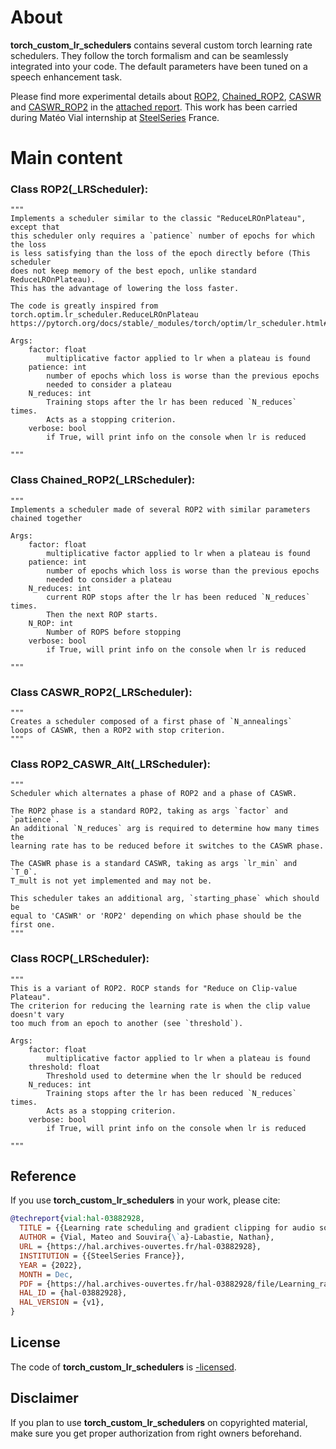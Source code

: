 # About

**torch_custom_lr_schedulers** contains several custom torch learning rate schedulers. They follow the torch formalism and can be seamlessly integrated into your code.
The default parameters have been tuned on a speech enhancement task.

Please find more experimental details about [ROP2](https://github.com/SteelSeries/torch_custom_lr_schedulers/edit/main/README.md#class-rop2_lrscheduler), [Chained_ROP2](https://github.com/SteelSeries/torch_custom_lr_schedulers/edit/main/README.md#class-chained_rop2_lrscheduler), [CASWR](https://pytorch.org/docs/stable/generated/torch.optim.lr_scheduler.CosineAnnealingLR.html#torch.optim.lr_scheduler.CosineAnnealingLR
) and [CASWR_ROP2](https://github.com/SteelSeries/torch_custom_lr_schedulers/edit/main/README.md#class-caswr_rop2_lrscheduler
) in the [attached report](Learning_rate_scheduling_and_gradient_clipping_for_audio_source_separation.pdf). 
This work has been carried during Matéo Vial internship at [SteelSeries](https://steelseries.com) France.

# Main content

### Class ROP2(_LRScheduler):
    """
    Implements a scheduler similar to the classic "ReduceLROnPlateau", except that
    this scheduler only requires a `patience` number of epochs for which the loss
    is less satisfying than the loss of the epoch directly before (This scheduler
    does not keep memory of the best epoch, unlike standard ReduceLROnPlateau).
    This has the advantage of lowering the loss faster.

    The code is greatly inspired from torch.optim.lr_scheduler.ReduceLROnPlateau
    https://pytorch.org/docs/stable/_modules/torch/optim/lr_scheduler.html#ReduceLROnPlateau

    Args:
        factor: float
            multiplicative factor applied to lr when a plateau is found
        patience: int
            number of epochs which loss is worse than the previous epochs
            needed to consider a plateau
        N_reduces: int
            Training stops after the lr has been reduced `N_reduces` times.
            Acts as a stopping criterion.
        verbose: bool
            if True, will print info on the console when lr is reduced

    """
### Class Chained_ROP2(_LRScheduler):
    """
    Implements a scheduler made of several ROP2 with similar parameters
    chained together

    Args:
        factor: float
            multiplicative factor applied to lr when a plateau is found
        patience: int
            number of epochs which loss is worse than the previous epochs
            needed to consider a plateau
        N_reduces: int
            current ROP stops after the lr has been reduced `N_reduces` times.
            Then the next ROP starts.
        N_ROP: int
            Number of ROPS before stopping
        verbose: bool
            if True, will print info on the console when lr is reduced

    """
### Class CASWR_ROP2(_LRScheduler):
    """
    Creates a scheduler composed of a first phase of `N_annealings`
    loops of CASWR, then a ROP2 with stop criterion.
    """

### Class ROP2_CASWR_Alt(_LRScheduler):
    """
    Scheduler which alternates a phase of ROP2 and a phase of CASWR.

    The ROP2 phase is a standard ROP2, taking as args `factor` and `patience`.
    An additional `N_reduces` arg is required to determine how many times the
    learning rate has to be reduced before it switches to the CASWR phase.

    The CASWR phase is a standard CASWR, taking as args `lr_min` and `T_0`.
    T_mult is not yet implemented and may not be.

    This scheduler takes an additional arg, `starting_phase` which should be
    equal to 'CASWR' or 'ROP2' depending on which phase should be the first one.
    """

### Class ROCP(_LRScheduler):
    """
    This is a variant of ROP2. ROCP stands for "Reduce on Clip-value Plateau".
    The criterion for reducing the learning rate is when the clip value doesn't vary
    too much from an epoch to another (see `threshold`).

    Args:
        factor: float
            multiplicative factor applied to lr when a plateau is found
        threshold: float
            Threshold used to determine when the lr should be reduced
        N_reduces: int
            Training stops after the lr has been reduced `N_reduces` times.
            Acts as a stopping criterion.
        verbose: bool
            if True, will print info on the console when lr is reduced

    """

## Reference

If you use **torch_custom_lr_schedulers** in your work, please cite:

```BibTeX
@techreport{vial:hal-03882928,
  TITLE = {{Learning rate scheduling and gradient clipping for audio source separation}},
  AUTHOR = {Vial, Mateo and Souvira{\`a}-Labastie, Nathan},
  URL = {https://hal.archives-ouvertes.fr/hal-03882928},
  INSTITUTION = {{SteelSeries France}},
  YEAR = {2022},
  MONTH = Dec,
  PDF = {https://hal.archives-ouvertes.fr/hal-03882928/file/Learning_rate_scheduling_and_gradient_clipping_for_audio_source_separation.pdf},
  HAL_ID = {hal-03882928},
  HAL_VERSION = {v1},
}
```

## License

The code of **torch_custom_lr_schedulers** is [-licensed](LICENSE).

## Disclaimer

If you plan to use **torch_custom_lr_schedulers** on copyrighted material, make sure you get proper authorization from right owners beforehand.
